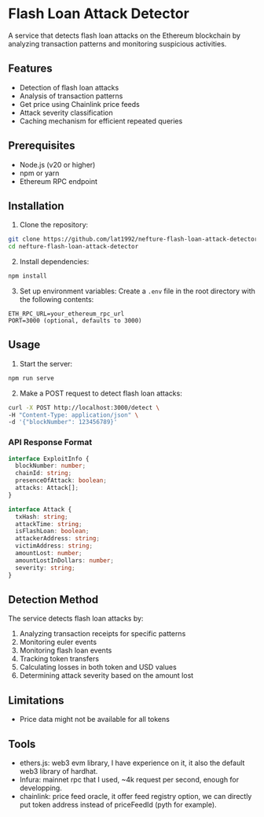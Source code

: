 # Flash Loan Attack Detector

A service that detects flash loan attacks on the Ethereum blockchain by analyzing transaction patterns and monitoring suspicious activities.

## Features

- Detection of flash loan attacks
- Analysis of transaction patterns
- Get price using Chainlink price feeds
- Attack severity classification
- Caching mechanism for efficient repeated queries

## Prerequisites

- Node.js (v20 or higher)
- npm or yarn
- Ethereum RPC endpoint

## Installation

1. Clone the repository:
```bash
git clone https://github.com/lat1992/nefture-flash-loan-attack-detector.git
cd nefture-flash-loan-attack-detector
```

2. Install dependencies:
```bash
npm install
```

3. Set up environment variables:
Create a `.env` file in the root directory with the following contents:
```
ETH_RPC_URL=your_ethereum_rpc_url
PORT=3000 (optional, defaults to 3000)
```

## Usage

1. Start the server:
```bash
npm run serve
```

2. Make a POST request to detect flash loan attacks:
```bash
curl -X POST http://localhost:3000/detect \
-H "Content-Type: application/json" \
-d '{"blockNumber": 123456789}'
```

### API Response Format

```typescript
interface ExploitInfo {
  blockNumber: number;
  chainId: string;
  presenceOfAttack: boolean;
  attacks: Attack[];
}

interface Attack {
  txHash: string;
  attackTime: string;
  isFlashLoan: boolean;
  attackerAddress: string;
  victimAddress: string;
  amountLost: number;
  amountLostInDollars: number;
  severity: string;
}
```

## Detection Method

The service detects flash loan attacks by:
1. Analyzing transaction receipts for specific patterns
2. Monitoring euler events
3. Monitoring flash loan events
4. Tracking token transfers
5. Calculating losses in both token and USD values
6. Determining attack severity based on the amount lost

## Limitations

- Price data might not be available for all tokens

## Tools
- ethers.js: web3 evm library, I have experience on it, it also the default web3 library of hardhat.
- Infura: mainnet rpc that I used, ~4k request per second, enough for developping.
- chainlink: price feed oracle, it offer feed registry option, we can directly put token address instead of priceFeedId (pyth for example).
